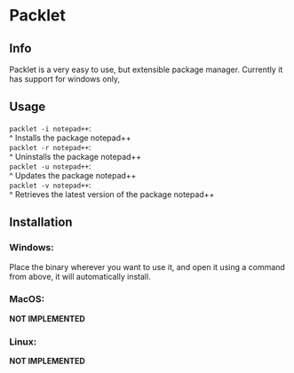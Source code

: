 # Packlet
## Info
Packlet is a very easy to use, but extensible package manager. Currently it has support for windows only, 

## Usage
`packlet -i notepad++`:  
^ Installs the package notepad++  
`packlet -r notepad++`:  
^ Uninstalls the package notepad++  
`packlet -u notepad++`:  
^ Updates the package notepad++  
`packlet -v notepad++`:  
^ Retrieves the latest version of the package notepad++

## Installation
### Windows:
Place the binary wherever you want to use it, and open it using a command from above, it will automatically install.
### MacOS:
**NOT IMPLEMENTED**
### Linux:
**NOT IMPLEMENTED**